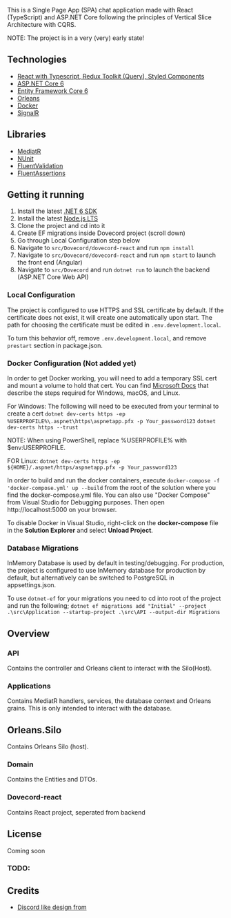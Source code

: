 This is a Single Page App (SPA) chat application made with React (TypeScript) and ASP.NET Core following the principles of Vertical Slice Architecture with CQRS.

NOTE: The project is in a very (very) early state!

## Technologies
* [React with Typescript, Redux Toolkit (Query), Styled Components](https://reactjs.org/)
* [ASP.NET Core 6](https://docs.microsoft.com/en-us/aspnet/core/introduction-to-aspnet-core?view=aspnetcore-6.0)
* [Entity Framework Core 6](https://docs.microsoft.com/en-us/ef/core/)
* [Orleans](https://github.com/dotnet/orleans)
* [Docker](https://www.docker.com/)
* [SignalR](https://dotnet.microsoft.com/en-us/apps/aspnet/signalr)

## Libraries
* [MediatR](https://github.com/jbogard/MediatR)
* [NUnit](https://nunit.org/)
* [FluentValidation](https://fluentvalidation.net/)
* [FluentAssertions](https://fluentassertions.com/)

## Getting it running

1. Install the latest [.NET 6 SDK](https://dotnet.microsoft.com/download/dotnet/6.0)
2. Install the latest [Node.js LTS](https://nodejs.org/en/)
3. Clone the project and cd into it
4. Create EF migrations inside Dovecord project (scroll down)
5. Go through Local Configuration step below
6. Navigate to `src/Dovecord/dovecord-react` and run `npm install`
7. Navigate to `src/Dovecord/dovecord-react` and run `npm start` to launch the front end (Angular)
8. Navigate to `src/Dovecord` and run `dotnet run` to launch the backend (ASP.NET Core Web API)

### Local Configuration
The project is configured to use HTTPS and SSL certificate by default. If the certificate does not exist, it will create one automatically upon start.
The path for choosing the certificate must be edited in `.env.development.local`.

To turn this behavior off, remove `.env.development.local`, and remove `prestart` section in package.json.

### Docker Configuration (Not added yet)
In order to get Docker working, you will need to add a temporary SSL cert and mount a volume to hold that cert.
You can find [Microsoft Docs](https://docs.microsoft.com/en-us/aspnet/core/security/docker-https?view=aspnetcore-6.0) that describe the steps required for Windows, macOS, and Linux.
 
For Windows:
The following will need to be executed from your terminal to create a cert
`dotnet dev-certs https -ep %USERPROFILE%\.aspnet\https\aspnetapp.pfx -p Your_password123`
`dotnet dev-certs https --trust`

NOTE: When using PowerShell, replace %USERPROFILE% with $env:USERPROFILE.

FOR Linux:
`dotnet dev-certs https -ep ${HOME}/.aspnet/https/aspnetapp.pfx -p Your_password123`

In order to build and run the docker containers, execute `docker-compose -f 'docker-compose.yml' up --build` from the root of the solution where you find the docker-compose.yml file.  You can also use "Docker Compose" from Visual Studio for Debugging purposes.
Then open http://localhost:5000 on your browser.

To disable Docker in Visual Studio, right-click on the **docker-compose** file in the **Solution Explorer** and select **Unload Project**.

### Database Migrations
InMemory Database is used by default in testing/debugging.
For production, the project is configured to use InMemory database for production by default, but alternatively can be switched to PostgreSQL in appsettings.json.

To use `dotnet-ef` for your migrations you need to cd into root of the project and run the following;
`dotnet ef migrations add "Initial" --project .\src\Application --startup-project .\src\API --output-dir Migrations`

## Overview

### API
Contains the controller and Orleans client to interact with the Silo(Host).

### Applications
Contains MediatR handlers, services, the database context and Orleans grains.
This is only intended to interact with the database.

## Orleans.Silo
Contains Orleans Silo (host).

### Domain
Contains the Entities and DTOs.

### Dovecord-react
Contains React project, seperated from backend 

## License
Coming soon

### TODO:

## Credits
* [Discord like design from](https://github.com/gabrielfernans/discord-ui)